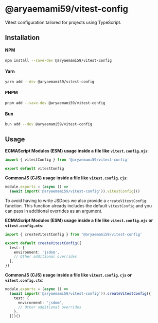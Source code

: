 # @aryaemami59/vitest-config

Vitest configuration tailored for projects using TypeScript.

## Installation

#### NPM

```bash
npm install --save-dev @aryaemami59/vitest-config
```

#### Yarn

```bash
yarn add --dev @aryaemami59/vitest-config
```

#### PNPM

```bash
pnpm add --save-dev @aryaemami59/vitest-config
```

#### Bun

```bash
bun add --dev @aryaemami59/vitest-config
```

## Usage

**ECMAScript Modules (ESM) usage inside a file like `vitest.config.mjs`**:

```js
import { vitestConfig } from '@aryaemami59/vitest-config'

export default vitestConfig
```

**CommonJS (CJS) usage inside a file like `vitest.config.cjs`**:

```js
module.exports = (async () =>
  (await import('@aryaemami59/vitest-config')).vitestConfig)()
```

To avoid having to write JSDocs we also provide a `createVitestConfig` function. This function already includes the default `vitestConfig` and you can pass in additional overrides as an argument.

**ECMAScript Modules (ESM) usage inside a file like `vitest.config.mjs` or `vitest.config.mts`**:

```ts
import { createVitestConfig } from '@aryaemami59/vitest-config'

export default createVitestConfig({
  test: {
    environment: 'jsdom',
    // Other additional overrides
  },
})
```

**CommonJS (CJS) usage inside a file like `vitest.config.cjs` or `vitest.config.cts`**:

```ts
module.exports = (async () =>
  (await import('@aryaemami59/vitest-config')).createVitestConfig({
    test: {
      environment: 'jsdom',
      // Other additional overrides
    },
  }))()
```
